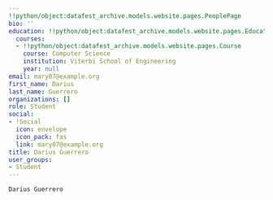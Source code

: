 ```yaml
---
!!python/object:datafest_archive.models.website.pages.PeoplePage
bio: ''
education: !!python/object:datafest_archive.models.website.pages.Education
  courses:
  - !!python/object:datafest_archive.models.website.pages.Course
    course: Computer Science
    institution: Viterbi School of Engineering
    year: null
email: mary07@example.org
first_name: Darius
last_name: Guerrero
organizations: []
role: Student
social:
- !Social
  icon: envelope
  icon_pack: fas
  link: mary07@example.org
title: Darius Guerrero
user_groups:
- Student
---
```


    Darius Guerrero
    